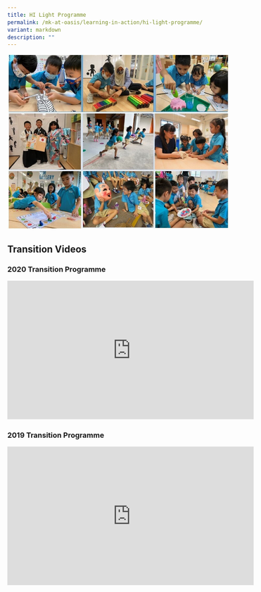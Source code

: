 ```yaml
---
title: HI Light Programme
permalink: /mk-at-oasis/learning-in-action/hi-light-programme/
variant: markdown
description: ""
---
```

![](/images/photo%20collage%20hi-light.jpg)

## Transition Videos
### 2020 Transition Programme

<iframe width="560" height="315" src="https://www.youtube.com/embed/1lX4REoRVL4" title="YouTube video player" frameborder="0" allow="accelerometer; autoplay; clipboard-write; encrypted-media; gyroscope; picture-in-picture" allowfullscreen=""></iframe>

### 2019 Transition Programme

<iframe width="560" height="315" src="https://www.youtube.com/embed/CrLfDzH4OVM" title="YouTube video player" frameborder="0" allow="accelerometer; autoplay; clipboard-write; encrypted-media; gyroscope; picture-in-picture" allowfullscreen=""></iframe>